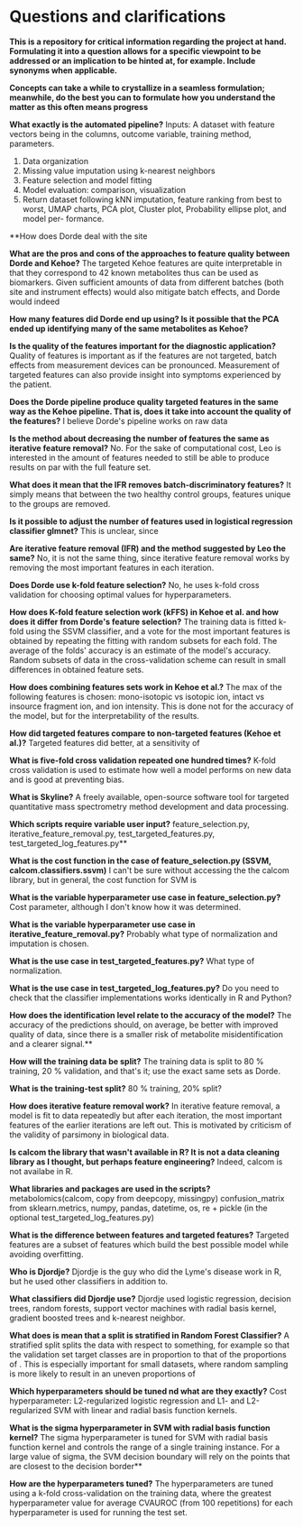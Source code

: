 # Questions and clarifications

**This is a repository for critical information regarding the project at hand. Formulating it into a question allows for a specific viewpoint to be addressed or an implication to be hinted at, for example. Include synonyms when applicable.**

**Concepts can take a while to crystallize in a seamless formulation; meanwhile, do the best you can to formulate how you understand the matter as this often means progress**


**What exactly is the automated pipeline?**
Inputs: A dataset with feature vectors being in the columns, outcome variable, training method, parameters.
1. Data organization
2. Missing value imputation using k-nearest neighbors
3. Feature selection and model fitting
4. Model evaluation: comparison, visualization
5. Return dataset following kNN imputation, feature ranking from best to worst,
UMAP charts, PCA plot, Cluster plot, Probability ellipse plot, and model per-
formance.

**How does Dorde deal with the site

**What are the pros and cons of the approaches to feature quality between Dorde and Kehoe?**
The targeted Kehoe features are quite interpretable in that they correspond to 42 known metabolites thus can be used as biomarkers. Given sufficient amounts of data from different batches (both site and instrument effects) would also mitigate batch effects, and Dorde would indeed

**How many features did Dorde end up using? Is it possible that the PCA ended up identifying many of the same metabolites as Kehoe?**


**Is the quality of the features important for the diagnostic application?**
Quality of features is important as if the features are not targeted, batch effects from measurement devices can be pronounced. Measurement of targeted features can also provide insight into symptoms experienced by the patient.

**Does the Dorde pipeline produce quality targeted features in the same way as the Kehoe pipeline. That is, does it take into account the quality of the features?**
I believe Dorde's pipeline works on raw data

**Is the method about decreasing the number of features the same as iterative feature removal?**
No. For the sake of computational cost, Leo is interested in the amount of features needed to still be able to produce results on par with the full feature set.

**What does it mean that the IFR removes batch-discriminatory features?**
It simply means that between the two healthy control groups, features unique to the groups are removed.

**Is it possible to adjust the number of features used in logistical regression classifier glmnet?**
This is unclear, since

**Are iterative feature removal (IFR) and the method suggested by Leo the same?**
No, it is not the same thing, since iterative feature removal works by removing the most important features in each iteration.

**Does Dorde use k-fold feature selection?**
No, he uses k-fold cross validation for choosing optimal values for hyperparameters.

**How does K-fold feature selection work (kFFS) in Kehoe et al. and how does it differ from Dorde's feature selection?**
The training data is fitted k-fold using the SSVM classifier, and  a vote for the most important features is obtained by repeating the fitting with random subsets for each fold. The average of the folds' accuracy is an estimate of the model's accuracy. Random subsets of data in the cross-validation scheme can result in small differences in obtained feature sets.

**How does combining features sets work in Kehoe et al.?**
The max of the following features is chosen: mono-isotopic vs isotopic ion, intact vs insource fragment ion, and ion intensity. This is done not for the accuracy of the model, but for the interpretability of the results.

**How did targeted features compare to non-targeted features (Kehoe et al.)?**
Targeted features did better, at a sensitivity of

**What is five-fold cross validation repeated one hundred times?**
K-fold cross validation is used to estimate how well a model performs on new data and is good at preventing bias.

**What is Skyline?**
 A freely available, open-source software tool for targeted quantitative mass spectrometry method development and data processing.

**Which scripts require variable user input?**
feature_selection.py, iterative_feature_removal.py, test_targeted_features.py, test_targeted_log_features.py**

**What is the cost function in the case of feature_selection.py (SSVM, calcom.classifiers.ssvm)**
I can't be sure without accessing the the calcom library, but in general, the cost function for SVM is

**What is the variable hyperparameter use case in feature_selection.py?**
Cost parameter, although I don't know how it was determined.

**What is the variable hyperparameter use case in iterative_feature_removal.py?**
Probably what type of  normalization and imputation is chosen.

**What is the use case in test_targeted_features.py?**
What type of normalization.

**What is the use case in test_targeted_log_features.py?**
Do you need to check that the classifier implementations works identically in R and Python?

**How does the identification level relate to the accuracy of the model?**
The accuracy of the predictions should, on average, be better with improved quality of data, since there is a smaller risk of metabolite misidentification and a clearer signal.**

**How will the training data be split?**
The training data is split to 80 % training, 20 % validation, and that's it; use the exact same sets as Dorde.

**What is the training-test split?**
80 % training, 20% split?

**How does iterative feature removal work?**
In iterative feature removal, a model is fit to data repeatedly but after each iteration, the most important features of the earlier iterations are left out. This is motivated by criticism of the validity of parsimony in biological data.

**Is calcom the library that wasn't available in R? It is not a data cleaning library as I thought, but perhaps feature engineering?**
Indeed, calcom is not availabe in R.

**What libraries and packages are used in the scripts?**
metabolomics(calcom, copy from deepcopy, missingpy) confusion_matrix from sklearn.metrics, numpy, pandas, datetime, os, re + pickle (in the optional test_targeted_log_features.py)

**What is the difference between features and targeted features?**
Targeted features are a subset of features which build the best possible model while avoiding overfitting.

**Who is Djordje?**
Djordje is the guy who did the Lyme's disease work in R, but he used other classifiers in addition to.

**What classifiers did Djordje use?**
Djordje used  logistic regression, decision trees, random forests, support vector machines with radial basis kernel, gradient boosted trees and k-nearest neighbor.

**What does is mean that a split is stratified in Random Forest Classifier?**
A stratified split splits the data with respect to something, for example so that the validation set target classes are in proportion to that of the proportions of . This is especially important for small datasets, where random sampling is more likely to result in an uneven proportions of

**Which hyperparameters should be tuned nd what are they exactly?**
Cost hyperparameter: L2-regularized logistic regression and L1- and L2-regularized SVM with linear and radial basis function kernels.

**What is the sigma hyperparameter in SVM with radial basis function kernel?**
The sigma hyperparameter is tuned for SVM with radial basis function kernel and controls the range of a single training instance. For a large value of sigma, the SVM decision boundary will rely on the points that are closest to the decision border**

 **How are the hyperparameters tuned?**
 The hyperparameters are tuned using a k-fold cross-validation on the training data, where the greatest hyperparameter value for average CVAUROC (from 100 repetitions) for each hyperparameter is used for running the test set.
